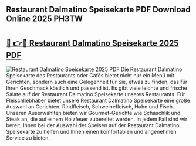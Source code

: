 ## Restaurant Dalmatino Speisekarte PDF Download Online 2025 PH3TW

# <h2><a href="http://gc63g0u.nevu.top/?p=Restaurant+Dalmatino+Speisekarte">🔗 👉🔴 Restaurant Dalmatino Speisekarte 2025 PDF</a></h2>

[![Restaurant Dalmatino Speisekarte 2025 PDF](https://i.imgur.com/dBaPXMq.png)](http://gc63g0u.nevu.top/?p=Restaurant+Dalmatino+Speisekarte)
Die Restaurant Dalmatino Speisekarte des Restaurants oder Cafés bietet nicht nur ein Menü mit Gerichten, sondern auch eine Gelegenheit für Sie, etwas zu finden, das für Ihren Geschmack köstlich und passend ist. Es gibt viele leichte und frische Salate auf der Restaurant Dalmatino Speisekarte unseres Restaurants. Für Fleischliebhaber bietet unsere Restaurant Dalmatino Speisekarte eine große Auswahl an Gerichten: Rindfleisch, Schweinefleisch, Huhn und Fisch. Unseren Auserwählten bieten wir Gourmet-Gerichte wie Schaschlik und Steak an, die auf einem Holzfeuer zubereitet werden. In jedem Fall sind wir bereit, Ihnen bei der Auswahl der Speisen auf der Restaurant Dalmatino Speisekarte zu helfen und Ihnen einen komfortablen und angenehmen Service zu bieten.
